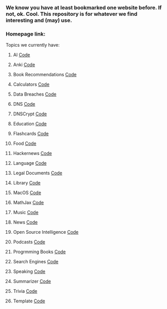 ### We know you have at least bookmarked one website before. If not, ok. Cool. This repository is for whatever we find interesting and (may) use.

### Homepage link:

Topics we currently have:

1. AI [Code](https://github.com/Repository-of-Brightness/bookmarks/blob/main/topics/ai.html)
2. Anki [Code](https://github.com/Repository-of-Brightness/bookmarks/blob/main/topics/anki.html)
3. Book Recommendations [Code](https://github.com/Repository-of-Brightness/bookmarks/blob/main/topics/bookrecommendations.html)
4. Calculators [Code](https://github.com/Repository-of-Brightness/bookmarks/blob/main/topics/calculators.html)
5. Data Breaches [Code](https://github.com/Repository-of-Brightness/bookmarks/blob/main/topics/databreaches.html)
6. DNS [Code](https://github.com/Repository-of-Brightness/bookmarks/blob/main/topics/dns.html)
7. DNSCrypt [Code](https://github.com/Repository-of-Brightness/bookmarks/blob/main/topics/dnscrypt.html)
8. Education [Code](https://github.com/Repository-of-Brightness/bookmarks/blob/main/topics/education.html)
9. Flashcards [Code](https://github.com/Repository-of-Brightness/bookmarks/blob/main/topics/flashcards.html)
10. Food [Code](https://github.com/Repository-of-Brightness/bookmarks/blob/main/topics/food.html)
11. Hackernews [Code](https://github.com/Repository-of-Brightness/bookmarks/blob/main/topics/hackernews.html)
12. Language [Code](https://github.com/Repository-of-Brightness/bookmarks/blob/main/topics/language.html)
13. Legal Documents [Code](https://github.com/Repository-of-Brightness/bookmarks/blob/main/topics/legaldocuments.html)
14. Library [Code](https://github.com/Repository-of-Brightness/bookmarks/blob/main/topics/library.html)
15. MacOS [Code](https://github.com/Repository-of-Brightness/bookmarks/blob/main/topics/macos.html)
16. MathJax [Code](https://github.com/Repository-of-Brightness/bookmarks/blob/main/topics/mathjax.html)
17. Music [Code](https://github.com/Repository-of-Brightness/bookmarks/blob/main/topics/music.html)
18. News [Code](https://github.com/Repository-of-Brightness/bookmarks/blob/main/topics/news.html)
19. Open Source Intelligence [Code](https://github.com/Repository-of-Brightness/bookmarks/blob/main/topics/osint.html)
20. Podcasts [Code](https://github.com/Repository-of-Brightness/bookmarks/blob/main/topics/podcasts.html)
21. Progrmming Books [Code](https://github.com/Repository-of-Brightness/bookmarks/blob/main/topics/programmingbooks.html)
22. Search Engines [Code](https://github.com/Repository-of-Brightness/bookmarks/blob/main/topics/searchengines.html)
23. Speaking [Code](https://github.com/Repository-of-Brightness/bookmarks/blob/main/topics/speaking.html)
24. Summarizer [Code](https://github.com/Repository-of-Brightness/bookmarks/blob/main/topics/summarizer.html)
25. Trivia [Code](https://github.com/Repository-of-Brightness/bookmarks/blob/main/topics/trivia.html)

26. Template [Code](https://github.com/Repository-of-Brightness/bookmarks/blob/main/topics/.html)
